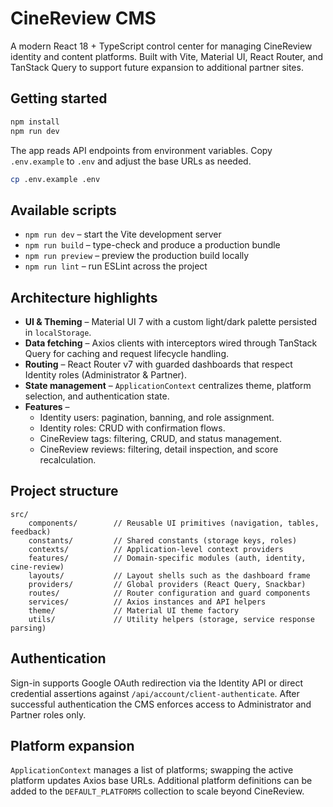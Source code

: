 # CineReview CMS

A modern React 18 + TypeScript control center for managing CineReview identity and content platforms. Built with Vite, Material UI, React Router, and TanStack Query to support future expansion to additional partner sites.

## Getting started

```bash
npm install
npm run dev
```

The app reads API endpoints from environment variables. Copy `.env.example` to `.env` and adjust the base URLs as needed.

```bash
cp .env.example .env
```

## Available scripts

- `npm run dev` – start the Vite development server
- `npm run build` – type-check and produce a production bundle
- `npm run preview` – preview the production build locally
- `npm run lint` – run ESLint across the project

## Architecture highlights

- **UI & Theming** – Material UI 7 with a custom light/dark palette persisted in `localStorage`.
- **Data fetching** – Axios clients with interceptors wired through TanStack Query for caching and request lifecycle handling.
- **Routing** – React Router v7 with guarded dashboards that respect Identity roles (Administrator & Partner).
- **State management** – `ApplicationContext` centralizes theme, platform selection, and authentication state.
- **Features** –
	- Identity users: pagination, banning, and role assignment.
	- Identity roles: CRUD with confirmation flows.
	- CineReview tags: filtering, CRUD, and status management.
	- CineReview reviews: filtering, detail inspection, and score recalculation.

## Project structure

```
src/
	components/        // Reusable UI primitives (navigation, tables, feedback)
	constants/         // Shared constants (storage keys, roles)
	contexts/          // Application-level context providers
	features/          // Domain-specific modules (auth, identity, cine-review)
	layouts/           // Layout shells such as the dashboard frame
	providers/         // Global providers (React Query, Snackbar)
	routes/            // Router configuration and guard components
	services/          // Axios instances and API helpers
	theme/             // Material UI theme factory
	utils/             // Utility helpers (storage, service response parsing)
```

## Authentication

Sign-in supports Google OAuth redirection via the Identity API or direct credential assertions against `/api/account/client-authenticate`. After successful authentication the CMS enforces access to Administrator and Partner roles only.

## Platform expansion

`ApplicationContext` manages a list of platforms; swapping the active platform updates Axios base URLs. Additional platform definitions can be added to the `DEFAULT_PLATFORMS` collection to scale beyond CineReview.
